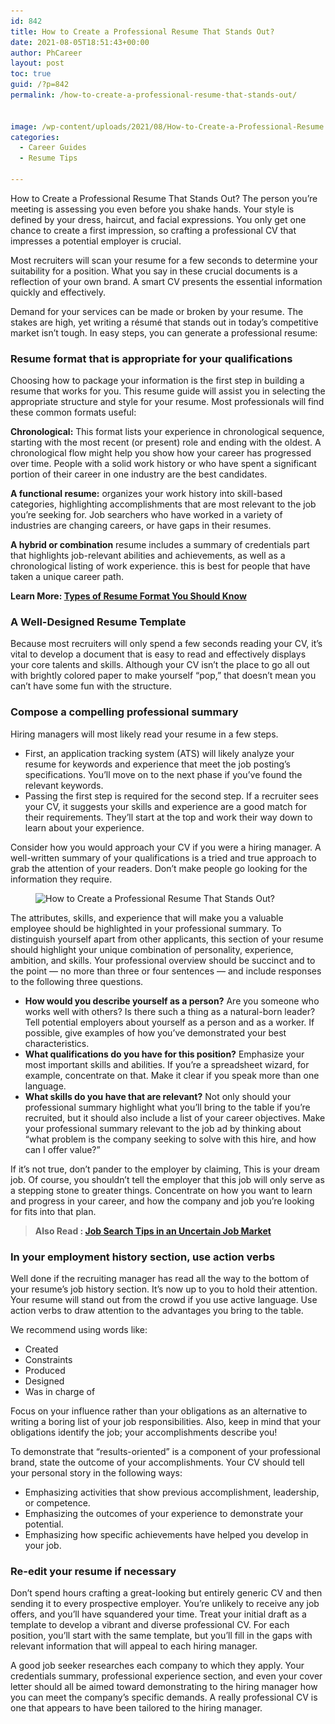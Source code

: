 ```yaml
---
id: 842
title: How to Create a Professional Resume That Stands Out?
date: 2021-08-05T18:51:43+00:00
author: PhCareer
layout: post
toc: true
guid: /?p=842
permalink: /how-to-create-a-professional-resume-that-stands-out/


image: /wp-content/uploads/2021/08/How-to-Create-a-Professional-Resume.jpg
categories:
  - Career Guides
  - Resume Tips

---
```

How to Create a Professional Resume That Stands Out? The person you&#8217;re meeting is assessing you even before you shake hands. Your style is defined by your dress, haircut, and facial expressions. You only get one chance to create a first impression, so crafting a professional CV that impresses a potential employer is crucial.

Most recruiters will scan your resume for a few seconds to determine your suitability for a position. What you say in these crucial documents is a reflection of your own brand. A smart CV presents the essential information quickly and effectively.

Demand for your services can be made or broken by your resume. The stakes are high, yet writing a résumé that stands out in today&#8217;s competitive market isn&#8217;t tough. In easy steps, you can generate a professional resume:

### **Resume format that is appropriate for your qualifications**

Choosing how to package your information is the first step in building a resume that works for you. This resume guide will assist you in selecting the appropriate structure and style for your resume. Most professionals will find these common formats useful:

**Chronological:** This format lists your experience in chronological sequence, starting with the most recent (or present) role and ending with the oldest. A chronological flow might help you show how your career has progressed over time. People with a solid work history or who have spent a significant portion of their career in one industry are the best candidates.

**A functional resume:** organizes your work history into skill-based categories, highlighting accomplishments that are most relevant to the job you&#8217;re seeking for. Job searchers who have worked in a variety of industries are changing careers, or have gaps in their resumes.

**A hybrid or combination** resume includes a summary of credentials part that highlights job-relevant abilities and achievements, as well as a chronological listing of work experience. this is best for people that have taken a unique career path.

**Learn More: [Types of Resume Format You Should Know](/types-of-resume-format-you-should-know/)**

### **A Well-Designed Resume Template**

Because most recruiters will only spend a few seconds reading your CV, it&#8217;s vital to develop a document that is easy to read and effectively displays your core talents and skills. Although your CV isn&#8217;t the place to go all out with brightly colored paper to make yourself &#8220;pop,&#8221; that doesn&#8217;t mean you can&#8217;t have some fun with the structure.

### **Compose a compelling professional summary**

Hiring managers will most likely read your resume in a few steps.

  * First, an application tracking system (ATS) will likely analyze your resume for keywords and experience that meet the job posting&#8217;s specifications. You&#8217;ll move on to the next phase if you&#8217;ve found the relevant keywords.
  * Passing the first step is required for the second step. If a recruiter sees your CV, it suggests your skills and experience are a good match for their requirements. They&#8217;ll start at the top and work their way down to learn about your experience.

Consider how you would approach your CV if you were a hiring manager. A well-written summary of your qualifications is a tried and true approach to grab the attention of your readers. Don&#8217;t make people go looking for the information they require.



<div class="wp-block-image">
  <figure class="aligncenter size-large"><img loading="lazy" width="1024" height="576" src="/wp-content/uploads/2021/08/How-to-Create-a-Professional-Resume-That-Stands-Out-1024x576.jpg" alt="How to Create a Professional Resume That Stands Out?" class="wp-image-846" srcset="/wp-content/uploads/2021/08/How-to-Create-a-Professional-Resume-That-Stands-Out-1024x576.jpg 1024w, /wp-content/uploads/2021/08/How-to-Create-a-Professional-Resume-That-Stands-Out-300x169.jpg 300w, /wp-content/uploads/2021/08/How-to-Create-a-Professional-Resume-That-Stands-Out-768x432.jpg 768w, /wp-content/uploads/2021/08/How-to-Create-a-Professional-Resume-That-Stands-Out-1536x864.jpg 1536w, /wp-content/uploads/2021/08/How-to-Create-a-Professional-Resume-That-Stands-Out.jpg 1920w" sizes="(max-width: 1024px) 100vw, 1024px" /></figure>
</div>

The attributes, skills, and experience that will make you a valuable employee should be highlighted in your professional summary. To distinguish yourself apart from other applicants, this section of your resume should highlight your unique combination of personality, experience, ambition, and skills. Your professional overview should be succinct and to the point — no more than three or four sentences — and include responses to the following three questions.

  * **How would you describe yourself as a person?** Are you someone who works well with others? Is there such a thing as a natural-born leader? Tell potential employers about yourself as a person and as a worker. If possible, give examples of how you&#8217;ve demonstrated your best characteristics.
  * **What qualifications do you have for this position?** Emphasize your most important skills and abilities. If you&#8217;re a spreadsheet wizard, for example, concentrate on that. Make it clear if you speak more than one language.
  * **What skills do you have that are relevant?** Not only should your professional summary highlight what you&#8217;ll bring to the table if you&#8217;re recruited, but it should also include a list of your career objectives. Make your professional summary relevant to the job ad by thinking about &#8220;what problem is the company seeking to solve with this hire, and how can I offer value?&#8221;

If it&#8217;s not true, don&#8217;t pander to the employer by claiming, This is your dream job. Of course, you shouldn&#8217;t tell the employer that this job will only serve as a stepping stone to greater things. Concentrate on how you want to learn and progress in your career, and how the company and job you&#8217;re looking for fits into that plan.

<blockquote class="wp-block-quote">
  <p>
    <strong>Also Read : <a href="/job-search-tips-in-an-uncertain-job-market/">Job Search Tips in an Uncertain Job Market</a></strong>
  </p>
</blockquote>

### **In your employment history section, use action verbs**

Well done if the recruiting manager has read all the way to the bottom of your resume&#8217;s job history section. It&#8217;s now up to you to hold their attention. Your resume will stand out from the crowd if you use active language. Use action verbs to draw attention to the advantages you bring to the table.

We recommend using words like:

  * Created
  * Constraints
  * Produced
  * Designed
  * Was in charge of

Focus on your influence rather than your obligations as an alternative to writing a boring list of your job responsibilities. Also, keep in mind that your obligations identify the job; your accomplishments describe you!

To demonstrate that &#8220;results-oriented&#8221; is a component of your professional brand, state the outcome of your accomplishments. Your CV should tell your personal story in the following ways:

  * Emphasizing activities that show previous accomplishment, leadership, or competence.
  * Emphasizing the outcomes of your experience to demonstrate your potential.
  * Emphasizing how specific achievements have helped you develop in your job.

### **Re-edit your resume if necessary**

Don&#8217;t spend hours crafting a great-looking but entirely generic CV and then sending it to every prospective employer. You&#8217;re unlikely to receive any job offers, and you&#8217;ll have squandered your time. Treat your initial draft as a template to develop a vibrant and diverse professional CV. For each position, you&#8217;ll start with the same template, but you&#8217;ll fill in the gaps with relevant information that will appeal to each hiring manager.

A good job seeker researches each company to which they apply. Your credentials summary, professional experience section, and even your cover letter should all be aimed toward demonstrating to the hiring manager how you can meet the company&#8217;s specific demands. A really professional CV is one that appears to have been tailored to the hiring manager.


